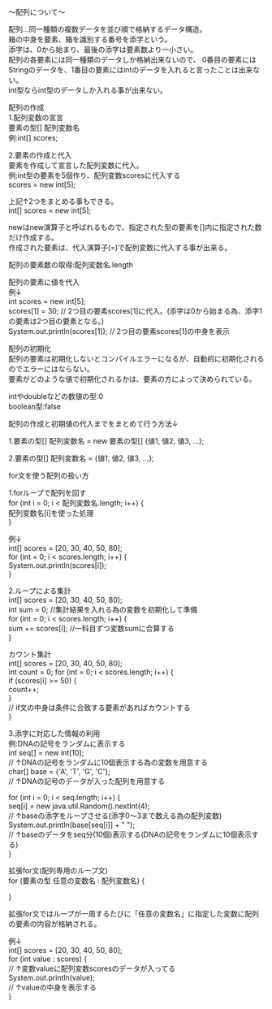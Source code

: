 〜配列について〜

配列…同一種類の複数データを並び順で格納するデータ構造。<br>
箱の中身を要素、箱を識別する番号を添字という。<br>
添字は、0から始まり、最後の添字は要素数より一小さい。<br>
配列の各要素には同一種類のデータしか格納出来ないので、
0番目の要素にはStringのデータを、1番目の要素にはintのデータを入れると言ったことは出来ない。<br>
int型ならint型のデータしか入れる事が出来ない。<br>

配列の作成<br>
1.配列変数の宣言<br>
要素の型[] 配列変数名<br>
例:int[] scores;<br>

2.要素の作成と代入<br>
要素を作成して宣言した配列変数に代入。<br>
例:int型の要素を5個作り、配列変数scoresに代入する<br>
scores = new int[5];<br>

上記↑2つをまとめる事もできる。<br>
int[] scores = new int[5];<br>

newはnew演算子と呼ばれるもので、指定された型の要素を[]内に指定された数だけ作成する。<br>
作成された要素は、代入演算子(=)で配列変数に代入する事が出来る。<br>

配列の要素数の取得:配列変数名.length<br>

配列の要素に値を代入<br>
例↓<br>
int scores = new int[5];<br>
scores[1] = 30; // 2つ目の要素scores[1]に代入。(添字は0から始まる為、添字1の要素は2つ目の要素となる。)<br>
System.out.println(scores[1]); // 2つ目の要素scores[1]の中身を表示<br>

配列の初期化<br>
配列の要素は初期化しないとコンパイルエラーになるが、自動的に初期化されるのでエラーにはならない。<br>
要素がどのような値で初期化されるかは、要素の方によって決められている。<br>

intやdoubleなどの数値の型:0<br>
boolean型:false<br>

配列の作成と初期値の代入までをまとめて行う方法↓<br>

1.要素の型[] 配列変数名 = new 要素の型[] {値1, 値2, 値3, …};<br>

2.要素の型[] 配列変数名 = {値1, 値2, 値3, …};<br>

for文を使う配列の扱い方<br>

1.forループで配列を回す<br>
for (int i = 0; i < 配列変数名.length; i++) {<br>
  配列変数名[i]を使った処理<br>
}<br>

例↓<br>
int[] scores = [20, 30, 40, 50, 80];<br>
for (int = 0; i < scores.length; i++) {<br>
  System.out.println(scores[i]);<br>
}<br>

2.ループによる集計<br>
int[] scores = [20, 30, 40, 50, 80];<br>
int sum = 0; //集計結果を入れる為の変数を初期化して準備<br>
for (int = 0; i < scores.length; i++) {<br>
  sum += scores[i]; //一科目ずつ変数sumに合算する<br>
}<br>

カウント集計<br>
int[] scores = [20, 30, 40, 50, 80];<br>
int count = 0;
for (int = 0; i < scores.length; i++) {<br>
  if (scores[i] >= 50) {<br>
    count++;<br>
  }<br>
// if文の中身は条件に合致する要素があればカウントする<br>
}<br>

3.添字に対応した情報の利用<br>
例:DNAの記号をランダムに表示する<br>
int seq[] = new int[10];<br>
// ↑DNAの記号をランダムに10個表示する為の変数を用意する<br>
char[] base = {'A', 'T', 'G', 'C'};<br>
// ↑DNAの記号のデータが入った配列を用意する<br>

for (int i = 0; i < seq.length; i++) {<br>
  seq[i] = new java.util.Random().nextInt(4);<br>
  // ↑baseの添字をループさせる(添字0〜3まで数える為の配列変数)<br>
  System.out.println(base[seq[i]] + " ");<br>
  // ↑baseのデータをseq分(10個)表示する(DNAの記号をランダムに10個表示する)<br>
}<br>

拡張for文(配列専用のループ文)<br>
for (要素の型 任意の変数名 : 配列変数名) {<br>

}<br>

拡張for文ではループが一周するたびに「任意の変数名」に指定した変数に配列の要素の内容が格納される。<br>

例↓<br>
int[] scores = [20, 30, 40, 50, 80];<br>
for (int value : scores) {<br>
// ↑変数valueに配列変数scoresのデータが入ってる<br>
  System.out.println(value);<br>
// ↑valueの中身を表示する<br>
}<br>